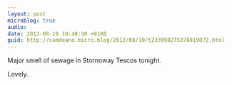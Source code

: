 ```yaml
---
layout: post
microblog: true
audio: 
date: 2012-08-10 19:48:30 +0100
guid: http://samdeane.micro.blog/2012/08/10/t233998275378819072.html
---
```

Major smell of sewage in Stornoway Tescos tonight.

Lovely.
